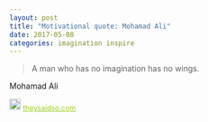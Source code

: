 ```yaml
---
layout: post
title: "Motivational quote: Mohamad Ali"
date: 2017-05-08
categories: imagination inspire
---
```

> A man who has no imagination has no wings.

Mohamad Ali

<span style="z-index:50;font-size:0.9em;"><img src="https://theysaidso.com/branding/theysaidso.png" height="20" width="20" alt="theysaidso.com"/><a href="https://theysaidso.com" title="Powered by quotes from theysaidso.com" style="color: #9fcc25; margin-left: 4px; vertical-align: middle;">theysaidso.com</a></span>
